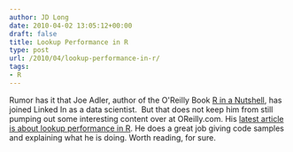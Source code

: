 ```yaml
---
author: JD Long
date: 2010-04-02 13:05:12+00:00
draft: false
title: Lookup Performance in R
type: post
url: /2010/04/lookup-performance-in-r/
tags:
- R
---
```


Rumor has it that Joe Adler, author of the O'Reilly Book [R in a Nutshell](http://www.amazon.com/gp/product/059680170X?ie=UTF8&tag=riskthou-20&linkCode=as2&camp=1789&creative=390957&creativeASIN=059680170X), has joined Linked In as a data scientist.  But that does not keep him from still pumping out some interesting content over at OReilly.com. His [latest article is about lookup performance in R](http://broadcast.oreilly.com/2010/03/lookup-performance-in-r.html). He does a great job giving code samples and explaining what he is doing. Worth reading, for sure.
